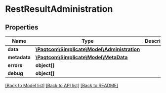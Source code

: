 # RestResultAdministration

## Properties

 Name         | Type                                                          | Description | Notes      
--------------|---------------------------------------------------------------|-------------|------------
 **data**     | [**\Paqtcom\Simplicate\Model\Administration**](Administration.md) |             | [optional] 
 **metadata** | [**\Paqtcom\Simplicate\Model\MetaData**](MetaData.md)             |             | [optional] 
 **errors**   | **object[]**                                                  |             | [optional] 
 **debug**    | **object[]**                                                  |             | [optional] 

[[Back to Model list]](../README.md#documentation-for-models) [[Back to API list]](../README.md#documentation-for-api-endpoints) [[Back to README]](../README.md)


